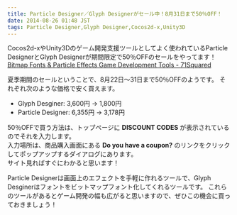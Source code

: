 ```yaml
---
title: Particle Designer／Glyph Designerがセール中！8月31日まで50％OFF！
date: 2014-08-26 01:48 JST
tags: Particle Designer,Glyph Designer,Cocos2d-x,Unity3D
---
```


Cocos2d-xやUnity3Dのゲーム開発支援ツールとしてよく使われているParticle DesignerとGlyph Designerが期間限定で50％OFFのセールをやってます！  
[Bitmap Fonts & Particle Effects Game Development Tools - 71Squared](https://71squared.com/ja/)

夏季期間のセールということで、8月22日〜31日まで50％OFFのようです。
それぞれ次のような価格で安く買えます。

* Glyph Desginer: 3,600円 → 1,800円
* Particle Designer: 6,355円 → 3,178円

50％OFFで買う方法は、トップページに **DISCOUNT CODES** が表示されているのでそれを入力します。  
入力場所は、商品購入画面にある **Do you have a coupon?** のリンクをクリックしてポップアップするダイアログにあります。  
サイト見ればすぐにわかると思います！

Particle Designerは画面上のエフェクトを手軽に作れるツールで、Glyph Desginerはフォントをビットマップフォント化してくれるツールです。
これらのツールがあるとゲーム開発の幅も広がると思いますので、ぜひこの機会に買っておきましょう！
